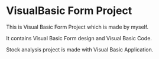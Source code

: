 # VisualBasic Form Project

This is Visual Basic Form Project which is made by myself.

It contains Visual Basic Form design and Visual Basic Code.

Stock analysis project is made with Visual Basic Application.
